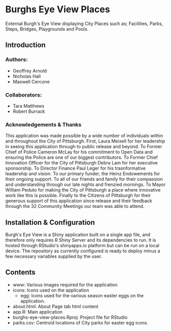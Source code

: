 # Burghs Eye View Places
External Burgh's Eye View displaying City Places such as; Facilities, Parks, Steps, Bridges, Playgrounds and Pools.

## Introduction 

### Authors: 
* Geoffrey Arnold
* Nicholas Hall
* Maxwell Cercone
  
### Collaborators:
* Tara Matthews
* Robert Burrack
  
### Acknowledgements & Thanks
This application was made possible by a wide number of individuals within and throughout the City of Pittsburgh. First, Laura Meixell for her leadership in seeing this application through to public release and beyond. To Former Chief of Police Cameron McLay for his commitment to Open Data and ensuring the Police are one of our biggest contributors. To Former Chief Innovation Officer for the City of Pittsburgh Debra Lam for her executive sponsorship. To Director Finance Paul Leger for his trasnformative leadership and vision. To our primary funder, the Heinz Endowements for their ongoing support. To all of our friends and family for their compassion and understanding through our late nights and frenzied mornings. To Mayor William Peduto for making the City of Pittsburgh a place where innovative work like this is possible. Finally to the Citizens of Pittsburgh for their generous support of this application since release and their feedback through the 32 Community Meetings our team was able to attend.
  
## Installation & Configuration
Burgh's Eye View is a Shiny application built on a single app file, and therefore only requires R Shiny Server and its dependencies to run. It is hosted through RStudio's shinyapps.io platform but can be run on a local device. The repository as currently configured is ready to deploy minus a few necessary variables supplied by the user.

## Contents
* www: Various images required for the application
* icons: Icons used on the application
  * egg: Icons used for the various season easter eggs on the application.
* about.html: About Page tab html content
* app.R: Main application
* burghs-eye-view-places.Rproj: Project file for RStudio
* parks.csv: Centroid locations of City parks for easter egg icons.
